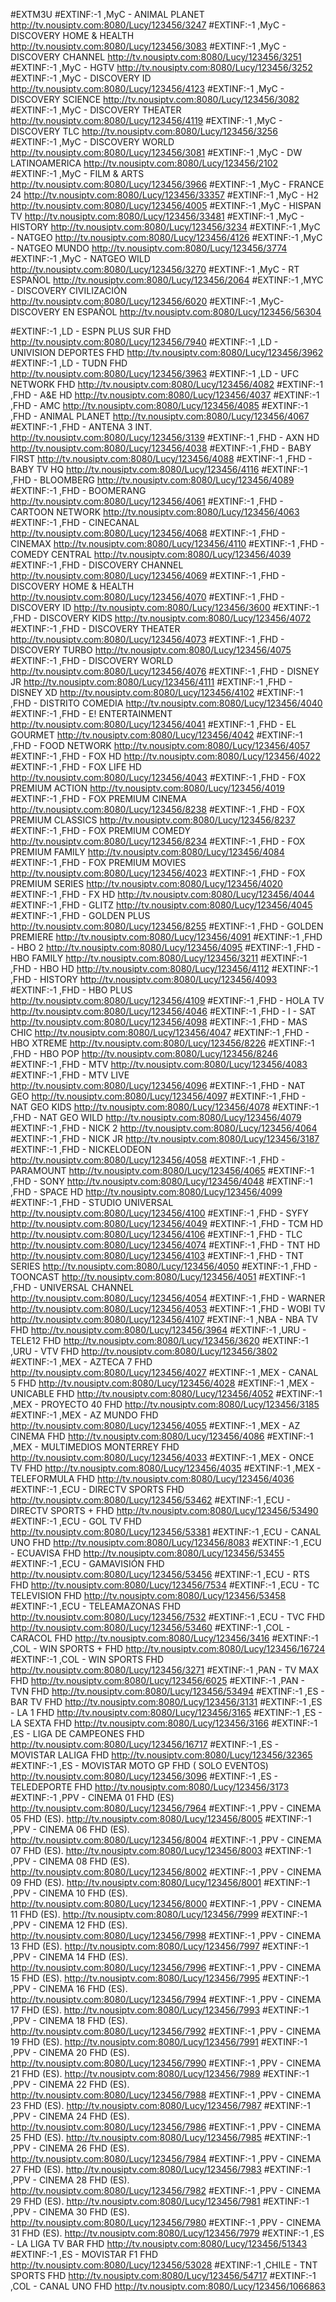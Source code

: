 #EXTM3U
#EXTINF:-1 ,MyC - ANIMAL PLANET
http://tv.nousiptv.com:8080/Lucy/123456/3247
#EXTINF:-1 ,MyC - DISCOVERY  HOME & HEALTH
http://tv.nousiptv.com:8080/Lucy/123456/3083
#EXTINF:-1 ,MyC - DISCOVERY CHANNEL
http://tv.nousiptv.com:8080/Lucy/123456/3251
#EXTINF:-1 ,MyC - HGTV
http://tv.nousiptv.com:8080/Lucy/123456/3252
#EXTINF:-1 ,MyC - DISCOVERY ID
http://tv.nousiptv.com:8080/Lucy/123456/4123
#EXTINF:-1 ,MyC - DISCOVERY SCIENCE
http://tv.nousiptv.com:8080/Lucy/123456/3082
#EXTINF:-1 ,MyC - DISCOVERY THEATER
http://tv.nousiptv.com:8080/Lucy/123456/4119
#EXTINF:-1 ,MyC - DISCOVERY TLC
http://tv.nousiptv.com:8080/Lucy/123456/3256
#EXTINF:-1 ,MyC - DISCOVERY WORLD
http://tv.nousiptv.com:8080/Lucy/123456/3081
#EXTINF:-1 ,MyC - DW LATINOAMERICA
http://tv.nousiptv.com:8080/Lucy/123456/2102
#EXTINF:-1 ,MyC - FILM & ARTS
http://tv.nousiptv.com:8080/Lucy/123456/3966
#EXTINF:-1 ,MyC - FRANCE 24
http://tv.nousiptv.com:8080/Lucy/123456/33357
#EXTINF:-1 ,MyC - H2
http://tv.nousiptv.com:8080/Lucy/123456/4005
#EXTINF:-1 ,MyC - HISPAN TV
http://tv.nousiptv.com:8080/Lucy/123456/33481
#EXTINF:-1 ,MyC - HISTORY
http://tv.nousiptv.com:8080/Lucy/123456/3234
#EXTINF:-1 ,MyC - NATGEO
http://tv.nousiptv.com:8080/Lucy/123456/4126
#EXTINF:-1 ,MyC - NATGEO MUNDO
http://tv.nousiptv.com:8080/Lucy/123456/3774
#EXTINF:-1 ,MyC - NATGEO WILD
http://tv.nousiptv.com:8080/Lucy/123456/3270
#EXTINF:-1 ,MyC - RT ESPAÑOL
http://tv.nousiptv.com:8080/Lucy/123456/2064
#EXTINF:-1 ,MYC - DISCOVERY  CIVILIZACIÓN
http://tv.nousiptv.com:8080/Lucy/123456/6020
#EXTINF:-1 ,MyC- DISCOVERY EN ESPAÑOL
http://tv.nousiptv.com:8080/Lucy/123456/56304




#EXTINF:-1 ,LD - ESPN PLUS SUR FHD
http://tv.nousiptv.com:8080/Lucy/123456/7940
#EXTINF:-1 ,LD - UNIVISION DEPORTES FHD
http://tv.nousiptv.com:8080/Lucy/123456/3962
#EXTINF:-1 ,LD - TUDN FHD
http://tv.nousiptv.com:8080/Lucy/123456/3963
#EXTINF:-1 ,LD - UFC  NETWORK FHD
http://tv.nousiptv.com:8080/Lucy/123456/4082
#EXTINF:-1 ,FHD - A&E HD
http://tv.nousiptv.com:8080/Lucy/123456/4037
#EXTINF:-1 ,FHD - AMC
http://tv.nousiptv.com:8080/Lucy/123456/4085
#EXTINF:-1 ,FHD - ANIMAL PLANET
http://tv.nousiptv.com:8080/Lucy/123456/4067
#EXTINF:-1 ,FHD - ANTENA 3 INT.
http://tv.nousiptv.com:8080/Lucy/123456/3139
#EXTINF:-1 ,FHD - AXN HD
http://tv.nousiptv.com:8080/Lucy/123456/4038
#EXTINF:-1 ,FHD - BABY FIRST
http://tv.nousiptv.com:8080/Lucy/123456/4088
#EXTINF:-1 ,FHD - BABY TV HQ
http://tv.nousiptv.com:8080/Lucy/123456/4116
#EXTINF:-1 ,FHD - BLOOMBERG
http://tv.nousiptv.com:8080/Lucy/123456/4089
#EXTINF:-1 ,FHD - BOOMERANG
http://tv.nousiptv.com:8080/Lucy/123456/4061
#EXTINF:-1 ,FHD - CARTOON NETWORK
http://tv.nousiptv.com:8080/Lucy/123456/4063
#EXTINF:-1 ,FHD - CINECANAL
http://tv.nousiptv.com:8080/Lucy/123456/4068
#EXTINF:-1 ,FHD - CINEMAX
http://tv.nousiptv.com:8080/Lucy/123456/4110
#EXTINF:-1 ,FHD - COMEDY CENTRAL
http://tv.nousiptv.com:8080/Lucy/123456/4039
#EXTINF:-1 ,FHD - DISCOVERY CHANNEL
http://tv.nousiptv.com:8080/Lucy/123456/4069
#EXTINF:-1 ,FHD - DISCOVERY HOME & HEALTH
http://tv.nousiptv.com:8080/Lucy/123456/4070
#EXTINF:-1 ,FHD - DISCOVERY ID
http://tv.nousiptv.com:8080/Lucy/123456/3600
#EXTINF:-1 ,FHD - DISCOVERY KIDS
http://tv.nousiptv.com:8080/Lucy/123456/4072
#EXTINF:-1 ,FHD - DISCOVERY THEATER
http://tv.nousiptv.com:8080/Lucy/123456/4073
#EXTINF:-1 ,FHD - DISCOVERY TURBO
http://tv.nousiptv.com:8080/Lucy/123456/4075
#EXTINF:-1 ,FHD - DISCOVERY WORLD
http://tv.nousiptv.com:8080/Lucy/123456/4076
#EXTINF:-1 ,FHD - DISNEY JR
http://tv.nousiptv.com:8080/Lucy/123456/4111
#EXTINF:-1 ,FHD - DISNEY XD
http://tv.nousiptv.com:8080/Lucy/123456/4102
#EXTINF:-1 ,FHD - DISTRITO COMEDIA
http://tv.nousiptv.com:8080/Lucy/123456/4040
#EXTINF:-1 ,FHD - E! ENTERTAINMENT
http://tv.nousiptv.com:8080/Lucy/123456/4041
#EXTINF:-1 ,FHD - EL GOURMET
http://tv.nousiptv.com:8080/Lucy/123456/4042
#EXTINF:-1 ,FHD - FOOD NETWORK
http://tv.nousiptv.com:8080/Lucy/123456/4057
#EXTINF:-1 ,FHD - FOX HD
http://tv.nousiptv.com:8080/Lucy/123456/4022
#EXTINF:-1 ,FHD - FOX LIFE HD
http://tv.nousiptv.com:8080/Lucy/123456/4043
#EXTINF:-1 ,FHD - FOX PREMIUM ACTION
http://tv.nousiptv.com:8080/Lucy/123456/4019
#EXTINF:-1 ,FHD - FOX PREMIUM CINEMA
http://tv.nousiptv.com:8080/Lucy/123456/8238
#EXTINF:-1 ,FHD - FOX PREMIUM CLASSICS
http://tv.nousiptv.com:8080/Lucy/123456/8237
#EXTINF:-1 ,FHD - FOX PREMIUM COMEDY
http://tv.nousiptv.com:8080/Lucy/123456/8234
#EXTINF:-1 ,FHD - FOX PREMIUM FAMILY
http://tv.nousiptv.com:8080/Lucy/123456/4084
#EXTINF:-1 ,FHD - FOX PREMIUM MOVIES
http://tv.nousiptv.com:8080/Lucy/123456/4023
#EXTINF:-1 ,FHD - FOX PREMIUM SERIES
http://tv.nousiptv.com:8080/Lucy/123456/4020
#EXTINF:-1 ,FHD - FX HD
http://tv.nousiptv.com:8080/Lucy/123456/4044
#EXTINF:-1 ,FHD - GLITZ
http://tv.nousiptv.com:8080/Lucy/123456/4045
#EXTINF:-1 ,FHD - GOLDEN PLUS
http://tv.nousiptv.com:8080/Lucy/123456/8255
#EXTINF:-1 ,FHD - GOLDEN PREMIERE
http://tv.nousiptv.com:8080/Lucy/123456/4091
#EXTINF:-1 ,FHD - HBO 2
http://tv.nousiptv.com:8080/Lucy/123456/4095
#EXTINF:-1 ,FHD - HBO FAMILY
http://tv.nousiptv.com:8080/Lucy/123456/3211
#EXTINF:-1 ,FHD - HBO HD
http://tv.nousiptv.com:8080/Lucy/123456/4112
#EXTINF:-1 ,FHD - HISTORY
http://tv.nousiptv.com:8080/Lucy/123456/4093
#EXTINF:-1 ,FHD - HBO PLUS
http://tv.nousiptv.com:8080/Lucy/123456/4109
#EXTINF:-1 ,FHD - HOLA TV
http://tv.nousiptv.com:8080/Lucy/123456/4046
#EXTINF:-1 ,FHD - I - SAT
http://tv.nousiptv.com:8080/Lucy/123456/4098
#EXTINF:-1 ,FHD - MAS CHIC
http://tv.nousiptv.com:8080/Lucy/123456/4047
#EXTINF:-1 ,FHD - HBO XTREME
http://tv.nousiptv.com:8080/Lucy/123456/8226
#EXTINF:-1 ,FHD - HBO POP
http://tv.nousiptv.com:8080/Lucy/123456/8246
#EXTINF:-1 ,FHD - MTV
http://tv.nousiptv.com:8080/Lucy/123456/4083
#EXTINF:-1 ,FHD - MTV LIVE
http://tv.nousiptv.com:8080/Lucy/123456/4096
#EXTINF:-1 ,FHD - NAT GEO
http://tv.nousiptv.com:8080/Lucy/123456/4097
#EXTINF:-1 ,FHD - NAT GEO KIDS
http://tv.nousiptv.com:8080/Lucy/123456/4078
#EXTINF:-1 ,FHD - NAT GEO WILD
http://tv.nousiptv.com:8080/Lucy/123456/4079
#EXTINF:-1 ,FHD - NICK 2
http://tv.nousiptv.com:8080/Lucy/123456/4064
#EXTINF:-1 ,FHD - NICK JR
http://tv.nousiptv.com:8080/Lucy/123456/3187
#EXTINF:-1 ,FHD - NICKELODEON
http://tv.nousiptv.com:8080/Lucy/123456/4058
#EXTINF:-1 ,FHD - PARAMOUNT
http://tv.nousiptv.com:8080/Lucy/123456/4065
#EXTINF:-1 ,FHD - SONY
http://tv.nousiptv.com:8080/Lucy/123456/4048
#EXTINF:-1 ,FHD - SPACE HD
http://tv.nousiptv.com:8080/Lucy/123456/4099
#EXTINF:-1 ,FHD - STUDIO UNIVERSAL
http://tv.nousiptv.com:8080/Lucy/123456/4100
#EXTINF:-1 ,FHD - SYFY
http://tv.nousiptv.com:8080/Lucy/123456/4049
#EXTINF:-1 ,FHD - TCM HD
http://tv.nousiptv.com:8080/Lucy/123456/4106
#EXTINF:-1 ,FHD - TLC
http://tv.nousiptv.com:8080/Lucy/123456/4074
#EXTINF:-1 ,FHD - TNT HD
http://tv.nousiptv.com:8080/Lucy/123456/4103
#EXTINF:-1 ,FHD - TNT SERIES
http://tv.nousiptv.com:8080/Lucy/123456/4050
#EXTINF:-1 ,FHD - TOONCAST
http://tv.nousiptv.com:8080/Lucy/123456/4051
#EXTINF:-1 ,FHD - UNIVERSAL CHANNEL
http://tv.nousiptv.com:8080/Lucy/123456/4054
#EXTINF:-1 ,FHD - WARNER
http://tv.nousiptv.com:8080/Lucy/123456/4053
#EXTINF:-1 ,FHD - WOBI TV
http://tv.nousiptv.com:8080/Lucy/123456/4107
#EXTINF:-1 ,NBA - NBA TV FHD
http://tv.nousiptv.com:8080/Lucy/123456/3964
#EXTINF:-1 ,URU - TELE12 FHD
http://tv.nousiptv.com:8080/Lucy/123456/3620
#EXTINF:-1 ,URU - VTV FHD
http://tv.nousiptv.com:8080/Lucy/123456/3802
#EXTINF:-1 ,MEX - AZTECA 7 FHD
http://tv.nousiptv.com:8080/Lucy/123456/4027
#EXTINF:-1 ,MEX - CANAL 5 FHD
http://tv.nousiptv.com:8080/Lucy/123456/4028
#EXTINF:-1 ,MEX - UNICABLE FHD
http://tv.nousiptv.com:8080/Lucy/123456/4052
#EXTINF:-1 ,MEX - PROYECTO 40 FHD
http://tv.nousiptv.com:8080/Lucy/123456/3185
#EXTINF:-1 ,MEX - AZ MUNDO FHD
http://tv.nousiptv.com:8080/Lucy/123456/4055
#EXTINF:-1 ,MEX - AZ CINEMA FHD
http://tv.nousiptv.com:8080/Lucy/123456/4086
#EXTINF:-1 ,MEX - MULTIMEDIOS MONTERREY FHD
http://tv.nousiptv.com:8080/Lucy/123456/4033
#EXTINF:-1 ,MEX - ONCE TV FHD
http://tv.nousiptv.com:8080/Lucy/123456/4035
#EXTINF:-1 ,MEX - TELEFORMULA FHD
http://tv.nousiptv.com:8080/Lucy/123456/4036
#EXTINF:-1 ,ECU - DIRECTV SPORTS FHD
http://tv.nousiptv.com:8080/Lucy/123456/53462
#EXTINF:-1 ,ECU - DIRECTV SPORTS + FHD
http://tv.nousiptv.com:8080/Lucy/123456/53490
#EXTINF:-1 ,ECU - GOL TV FHD
http://tv.nousiptv.com:8080/Lucy/123456/53381
#EXTINF:-1 ,ECU - CANAL UNO FHD
http://tv.nousiptv.com:8080/Lucy/123456/8083
#EXTINF:-1 ,ECU - ECUAVISA FHD
http://tv.nousiptv.com:8080/Lucy/123456/53455
#EXTINF:-1 ,ECU - GAMAVISIÓN FHD
http://tv.nousiptv.com:8080/Lucy/123456/53456
#EXTINF:-1 ,ECU - RTS FHD
http://tv.nousiptv.com:8080/Lucy/123456/7534
#EXTINF:-1 ,ECU - TC TELEVISION FHD
http://tv.nousiptv.com:8080/Lucy/123456/53458
#EXTINF:-1 ,ECU - TELEAMAZONAS FHD
http://tv.nousiptv.com:8080/Lucy/123456/7532
#EXTINF:-1 ,ECU - TVC FHD
http://tv.nousiptv.com:8080/Lucy/123456/53460
#EXTINF:-1 ,COL - CARACOL FHD
http://tv.nousiptv.com:8080/Lucy/123456/3416
#EXTINF:-1 ,COL - WIN SPORTS + FHD
http://tv.nousiptv.com:8080/Lucy/123456/16724
#EXTINF:-1 ,COL - WIN SPORTS FHD
http://tv.nousiptv.com:8080/Lucy/123456/3271
#EXTINF:-1 ,PAN - TV MAX FHD
http://tv.nousiptv.com:8080/Lucy/123456/6025
#EXTINF:-1 ,PAN - TVN FHD
http://tv.nousiptv.com:8080/Lucy/123456/53494
#EXTINF:-1 ,ES - BAR TV FHD
http://tv.nousiptv.com:8080/Lucy/123456/3131
#EXTINF:-1 ,ES - LA 1 FHD
http://tv.nousiptv.com:8080/Lucy/123456/3165
#EXTINF:-1 ,ES - LA SEXTA FHD
http://tv.nousiptv.com:8080/Lucy/123456/3166
#EXTINF:-1 ,ES - LIGA DE CAMPEONES  FHD
http://tv.nousiptv.com:8080/Lucy/123456/16717
#EXTINF:-1 ,ES - MOVISTAR LALIGA FHD
http://tv.nousiptv.com:8080/Lucy/123456/32365
#EXTINF:-1 ,ES - MOVISTAR MOTO GP FHD ( SOLO EVENTOS)
http://tv.nousiptv.com:8080/Lucy/123456/3096
#EXTINF:-1 ,ES - TELEDEPORTE FHD
http://tv.nousiptv.com:8080/Lucy/123456/3173
#EXTINF:-1 ,PPV - CINEMA 01 FHD (ES)
http://tv.nousiptv.com:8080/Lucy/123456/7964
#EXTINF:-1 ,PPV - CINEMA 05 FHD (ES).
http://tv.nousiptv.com:8080/Lucy/123456/8005
#EXTINF:-1 ,PPV - CINEMA 06 FHD (ES).
http://tv.nousiptv.com:8080/Lucy/123456/8004
#EXTINF:-1 ,PPV - CINEMA 07 FHD (ES).
http://tv.nousiptv.com:8080/Lucy/123456/8003
#EXTINF:-1 ,PPV - CINEMA 08 FHD (ES).
http://tv.nousiptv.com:8080/Lucy/123456/8002
#EXTINF:-1 ,PPV - CINEMA 09 FHD (ES).
http://tv.nousiptv.com:8080/Lucy/123456/8001
#EXTINF:-1 ,PPV - CINEMA 10 FHD (ES).
http://tv.nousiptv.com:8080/Lucy/123456/8000
#EXTINF:-1 ,PPV - CINEMA 11 FHD (ES).
http://tv.nousiptv.com:8080/Lucy/123456/7999
#EXTINF:-1 ,PPV - CINEMA 12 FHD (ES).
http://tv.nousiptv.com:8080/Lucy/123456/7998
#EXTINF:-1 ,PPV - CINEMA 13 FHD (ES).
http://tv.nousiptv.com:8080/Lucy/123456/7997
#EXTINF:-1 ,PPV - CINEMA 14 FHD (ES).
http://tv.nousiptv.com:8080/Lucy/123456/7996
#EXTINF:-1 ,PPV - CINEMA 15 FHD (ES).
http://tv.nousiptv.com:8080/Lucy/123456/7995
#EXTINF:-1 ,PPV - CINEMA 16 FHD (ES).
http://tv.nousiptv.com:8080/Lucy/123456/7994
#EXTINF:-1 ,PPV - CINEMA 17 FHD (ES).
http://tv.nousiptv.com:8080/Lucy/123456/7993
#EXTINF:-1 ,PPV - CINEMA 18 FHD (ES).
http://tv.nousiptv.com:8080/Lucy/123456/7992
#EXTINF:-1 ,PPV - CINEMA 19 FHD (ES).
http://tv.nousiptv.com:8080/Lucy/123456/7991
#EXTINF:-1 ,PPV - CINEMA 20 FHD (ES).
http://tv.nousiptv.com:8080/Lucy/123456/7990
#EXTINF:-1 ,PPV - CINEMA 21 FHD (ES).
http://tv.nousiptv.com:8080/Lucy/123456/7989
#EXTINF:-1 ,PPV - CINEMA 22 FHD (ES).
http://tv.nousiptv.com:8080/Lucy/123456/7988
#EXTINF:-1 ,PPV - CINEMA 23 FHD (ES).
http://tv.nousiptv.com:8080/Lucy/123456/7987
#EXTINF:-1 ,PPV - CINEMA 24 FHD (ES).
http://tv.nousiptv.com:8080/Lucy/123456/7986
#EXTINF:-1 ,PPV - CINEMA 25 FHD (ES).
http://tv.nousiptv.com:8080/Lucy/123456/7985
#EXTINF:-1 ,PPV - CINEMA 26 FHD (ES).
http://tv.nousiptv.com:8080/Lucy/123456/7984
#EXTINF:-1 ,PPV - CINEMA 27 FHD (ES).
http://tv.nousiptv.com:8080/Lucy/123456/7983
#EXTINF:-1 ,PPV - CINEMA 28 FHD (ES).
http://tv.nousiptv.com:8080/Lucy/123456/7982
#EXTINF:-1 ,PPV - CINEMA 29 FHD (ES).
http://tv.nousiptv.com:8080/Lucy/123456/7981
#EXTINF:-1 ,PPV - CINEMA 30 FHD (ES).
http://tv.nousiptv.com:8080/Lucy/123456/7980
#EXTINF:-1 ,PPV - CINEMA 31 FHD (ES).
http://tv.nousiptv.com:8080/Lucy/123456/7979
#EXTINF:-1 ,ES - LA LIGA TV BAR FHD
http://tv.nousiptv.com:8080/Lucy/123456/51343
#EXTINF:-1 ,ES - MOVISTAR F1 FHD
http://tv.nousiptv.com:8080/Lucy/123456/53028
#EXTINF:-1 ,CHILE - TNT SPORTS FHD
http://tv.nousiptv.com:8080/Lucy/123456/54717
#EXTINF:-1 ,COL - CANAL UNO FHD
http://tv.nousiptv.com:8080/Lucy/123456/1066863
